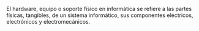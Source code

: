 El hardware, equipo o soporte físico​ en informática se refiere a las partes físicas, tangibles, de un sistema informático, sus componentes eléctricos, electrónicos y electromecánicos.​